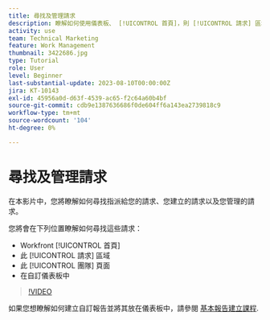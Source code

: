 ```yaml
---
title: 尋找及管理請求
description: 瞭解如何使用儀表板、 [!UICONTROL 首頁]，則 [!UICONTROL 請求] 區域，以及 [!UICONTROL 團隊] 尋找透過要求佇列提出的傳入要求的頁面。
activity: use
team: Technical Marketing
feature: Work Management
thumbnail: 3422686.jpg
type: Tutorial
role: User
level: Beginner
last-substantial-update: 2023-08-10T00:00:00Z
jira: KT-10143
exl-id: 45956a0d-d63f-4539-ac65-f2c64a60b4bf
source-git-commit: cdb9e1387636686f0de604ff6a143ea2739818c9
workflow-type: tm+mt
source-wordcount: '104'
ht-degree: 0%

---
```


# 尋找及管理請求

在本影片中，您將瞭解如何尋找指派給您的請求、您建立的請求以及您管理的請求。

您將會在下列位置瞭解如何尋找這些請求：

* Workfront [!UICONTROL 首頁]
* 此 [!UICONTROL 請求] 區域
* 此 [!UICONTROL 團隊] 頁面
* 在自訂儀表板中


>[!VIDEO](https://video.tv.adobe.com/v/3422686/?quality=12&learn=on)

如果您想瞭解如何建立自訂報告並將其放在儀表板中，請參閱 [基本報告建立課程](https://experienceleague.adobe.com/docs/workfront-course-map/using/learning-programs/basic-report-creation-program.html).
